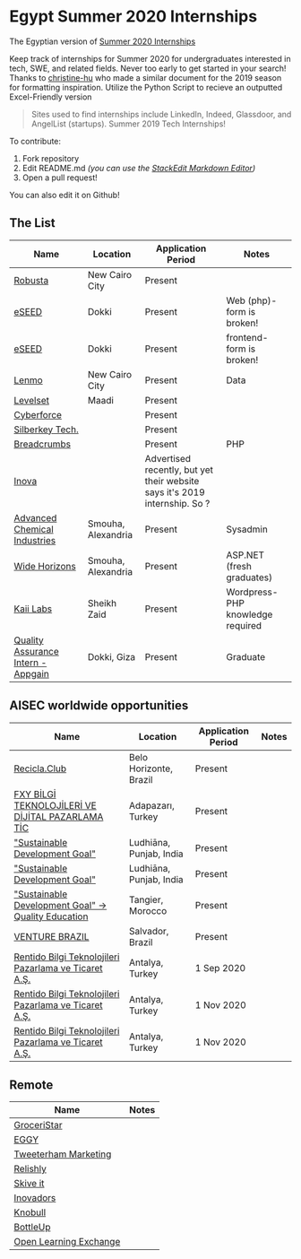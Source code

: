 
# Egypt Summer 2020 Internships
The Egyptian version of [Summer 2020 Internships](https://github.com/elaine-zheng/summer2020internships)

Keep track of internships for Summer 2020 for undergraduates interested in tech, SWE, and related fields. Never too early to get started in your search! Thanks to [christine-hu](https://github.com/christine-hu/summer-2019-internships) who made a similar document for the 2019 season for formatting inspiration. Utilize the Python Script to recieve an outputted Excel-Friendly version

> Sites used to find internships include LinkedIn, Indeed, Glassdoor, and AngelList (startups).
Summer 2019 Tech Internships!


To contribute:
 1. Fork repository
 2. Edit README.md *(you can use the [StackEdit Markdown Editor](https://stackedit.io/app#))*
 3. Open a pull request!

 You can also edit it on Github!

## The List

| Name  |  Location |  Application Period |  Notes |
|---|---|---|---|
|  [Robusta](https://apply.workable.com/robusta/j/3C74AE4FAD/) |  New Cairo City |  Present |  |
|  [eSEED](https://eseed.net/careers/web-development-intern/) |  Dokki |  Present |  Web (php)- form is broken!|
|  [eSEED](https://eseed.net/careers/front-end-development-intern/) |  Dokki |  Present | frontend- form is broken! |
|  [Lenmo](https://hire.withgoogle.com/public/jobs/lenmomobi/view/P_AAAAAAGAAATEfv9VYthtwS) |  New Cairo City |  Present | Data |
|  [Levelset](https://levelset.applytojob.com/apply/221e112c6a59567756517e6e060f51077c0c66372c182f194a1e326f2224122c7f773b/Intern-Software-Engineer?sid=HqssXigOgaOX78a6M99fjZgWyFvXjnFm04v&source=INDE) |  Maadi |  Present |  |
|  [Cyberforce](https://www.cyber-force.org/careers/career-details/#1.%20Junior%20Cybersecurity%20Engineer%20%5BInternship%5D) |   |  Present |  |
|  [Silberkey Tech.](http://careers.silverkeytech.com/Job/Details/47ca0106-cc10-4771-9473-f056ab27b52c) |   |  Present |  |
|  [Breadcrumbs](https://breadcrumbs.studio/careers/?job=nt87C4pWLYa4sik0sMCgm) |   |  Present | PHP |
|  [Inova](https://inovaeg.com/jobs/#1559257655501-4be5d148-efce) |  |  Advertised recently, but yet their website says it's 2019 internship. So ? |  |
|  [Advanced Chemical Industries](https://wuzzuf.net/internship/246754-IT-System-Admin-Intern---Alexandria-Advanced-Chemical-Industries-Alexandria-Egypt) | Smouha, Alexandria |  Present | Sysadmin |
|  [Wide Horizons](https://wuzzuf.net/internship/247596-ASP-NET-Developer---Alexandria-Internship-Wide-Horizons-Alexandria-Egypt) | Smouha, Alexandria |  Present | ASP.NET (fresh graduates) |
|  [Kaii Labs](https://www.linkedin.com/jobs/view/1569435607/) | Sheikh Zaid | Present | Wordpress-PHP knowledge required | 
|  [Quality Assurance Intern - Appgain](https://wuzzuf.net/internship/248334-Quality-Assurance-Intern-Appgain-Giza-Egypt) | Dokki, Giza | Present | Graduate | 

## AISEC worldwide opportunities

| Name  |  Location |  Application Period |  Notes |
|---|---|---|---|
|  [Recicla.Club](https://aiesec.org/opportunity/1219763?product=GE) |  Belo Horizonte, Brazil |  Present |  |
|  [FXY BİLGİ TEKNOLOJİLERİ VE DİJİTAL PAZARLAMA TİC](https://aiesec.org/opportunity/1212633?product=GE) |  Adapazarı, Turkey |  Present |  |
|  ["Sustainable Development Goal"](https://aiesec.org/opportunity/1220175?product=GV) |  Ludhiāna, Punjab, India |  Present |  |
|  ["Sustainable Development Goal"](https://aiesec.org/opportunity/1221664?product=GV) |  Ludhiāna, Punjab, India |  Present |  |
|  ["Sustainable Development Goal" -> Quality Education](https://aiesec.org/opportunity/1205084?product=GV) |  Tangier, Morocco |  Present |  |
|  [VENTURE BRAZIL](https://aiesec.org/opportunity/1218710?product=GE) |  Salvador, Brazil |  Present |  |
|  [Rentido Bilgi Teknolojileri Pazarlama ve Ticaret A.Ş.](https://aiesec.org/opportunity/1185451?product=GE) |  Antalya, Turkey |  1 Sep 2020 |  |
|  [Rentido Bilgi Teknolojileri Pazarlama ve Ticaret A.Ş.](https://aiesec.org/opportunity/1185453?product=GE) |  Antalya, Turkey |  1 Nov 2020 |  |
|  [Rentido Bilgi Teknolojileri Pazarlama ve Ticaret A.Ş.](https://aiesec.org/opportunity/1211938?product=GE) |  Antalya, Turkey |  1 Nov 2020 |  |

## Remote
| Name | Notes |
|---|---|
| [GroceriStar](https://angel.co/company/groceristar/jobs) | |
| [EGGY](https://angel.co/company/eggy/jobs/68202-frontend-developing-ui-ux) | |
| [Tweeterham Marketing](https://angel.co/company/twitterham-inc-1/jobs/54166-developer) | |
| [Relishly](https://angel.co/company/relishly/jobs/54075-data-engineer-internship) | |
| [Skive it](https://angel.co/company/skive-it/jobs/23266-software-engineering-intern) | |
| [Inovadors](https://angel.co/company/inovadors/jobs/37643-online-intern-software-engineer) | |
| [Knobull](https://angel.co/company/knobull-1/jobs/24678-cse-student-ios-dev) | |
| [BottleUp](https://angel.co/company/bottleup/jobs/50507-ios-developer-intern) | |
|  [Open Learning Exchange](https://eg.indeed.com/job/virtual-systems-engineer-intern-f0bedc2fc2b24e7a) | |
